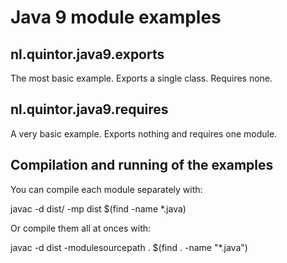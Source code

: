 # Java 9 module examples

## nl.quintor.java9.exports
The most basic example. Exports a single class. Requires none.

## nl.quintor.java9.requires
A very basic example. Exports nothing and requires one module.


## Compilation and running of the examples
You can compile each module separately with:

javac -d dist/<moduleName> -mp dist $(find <moduleName> -name *.java)

Or compile them all at onces with:

javac -d dist -modulesourcepath . $(find . -name "*.java")


